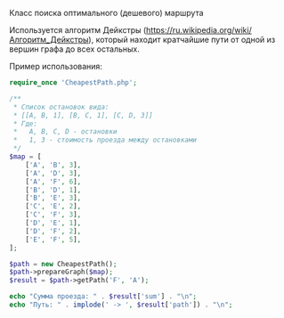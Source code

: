 Класс поиска оптимального (дешевого) маршрута

Используется алгоритм Дейкстры (https://ru.wikipedia.org/wiki/Алгоритм_Дейкстры), который находит кратчайшие пути от одной из вершин графа до всех остальных.

Пример использования:
```php
require_once 'CheapestPath.php';

/**
 * Список остановок вида:
 * [[A, B, 1], [B, C, 1], [C, D, 3]]
 * Где:
 *   А, B, C, D - остановки
 *   1, 3 - стоимость проезда между остановками
 */
$map = [
    ['A', 'B', 3],
    ['A', 'D', 3],
    ['A', 'F', 6],
    ['B', 'D', 1],
    ['B', 'E', 3],
    ['C', 'E', 2],
    ['C', 'F', 3],
    ['D', 'E', 1],
    ['D', 'F', 2],
    ['E', 'F', 5],
];

$path = new CheapestPath();
$path->prepareGraph($map);
$result = $path->getPath('F', 'A');

echo "Сумма проезда: " . $result['sum'] . "\n";
echo "Путь: " . implode(' -> ', $result['path']) . "\n";
```

